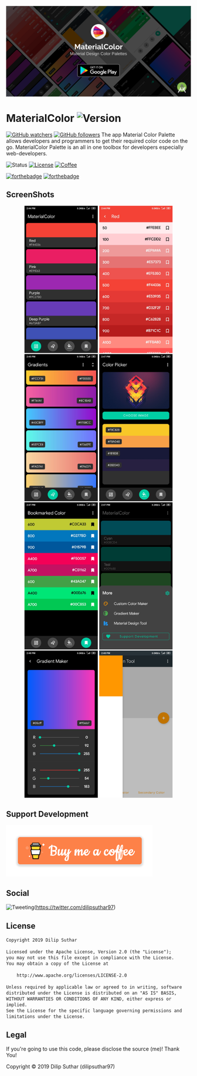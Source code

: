<a href="https://play.google.com/store/apps/details?id=com.techflow.materialcolor">
    <img src="https://github.com/dilipsuthar1997/MaterialColor/blob/master/screenshots/feature_graphics.png" alt="feature_graphic">
</a>

# MaterialColor ![Version](https://img.shields.io/badge/version-3.2.1-blue?logo=verizon)
[![GitHub watchers](https://img.shields.io/github/watchers/dilipsuthar97/StrapDown.js.svg?style=social&label=Watch&maxAge=2592000)](https://github.com/dilipsuthar1997/MaterialColor/watchers)
[![GitHub followers](https://img.shields.io/github/followers/dilipsuthar97.svg?style=social&label=Follow&maxAge=2592000)](https://github.com/dilipsuthar1997?tab=followers)
The app Material Color Palette allows developers and programmers to get their required color code on the go.  MaterialColor Palette is an all in one toolbox for developers especially web-developers.

![Status](https://img.shields.io/badge/status-online-brightgreen.svg)
[![License](https://img.shields.io/badge/license-Apache-teal?logo=apache)](https://github.com/dilipsuthar1997/MaterialColor/blob/master/LICENSE.txt)
[![Coffee](https://img.shields.io/badge/support-buy%20me%20a%20coffee!-orange?logo=buymeacoffee)](https://www.buymeacoffee.com/dilipsuthar97)

[![forthebadge](https://forthebadge.com/images/badges/built-for-android.svg)](https://forthebadge.com)
[![forthebadge](https://forthebadge.com/images/badges/built-with-love.svg)](https://forthebadge.com)

## ScreenShots
<p align="center">
    <img src="https://github.com/dilipsuthar1997/MaterialColor/blob/master/screenshots/Screenshot_2019-12-23-14-44-47-380_com.techflow.materialcolor.jpg" width="200" height="400" alt="ss_1">
    <img src="https://github.com/dilipsuthar1997/MaterialColor/blob/master/screenshots/Screenshot_2019-12-23-14-44-56-727_com.techflow.materialcolor.jpg" width="200" height="400" alt="ss_2">
    <img src="https://github.com/dilipsuthar1997/MaterialColor/blob/master/screenshots/Screenshot_2019-12-23-14-45-30-134_com.techflow.materialcolor.jpg" width="200" height="400" alt="ss_3">
    <img src="https://github.com/dilipsuthar1997/MaterialColor/blob/master/screenshots/Screenshot_2019-12-23-14-47-11-351_com.techflow.materialcolor.jpg" width="200" height="400" alt="ss_4">
    <img src="https://github.com/dilipsuthar1997/MaterialColor/blob/master/screenshots/Screenshot_2019-12-23-14-47-38-689_com.techflow.materialcolor.jpg" width="200" height="400" alt="ss_5">
    <img src="https://github.com/dilipsuthar1997/MaterialColor/blob/master/screenshots/Screenshot_2019-12-23-14-47-47-808_com.techflow.materialcolor.jpg" width="200" height="400" alt="ss_6">
    <img src="https://github.com/dilipsuthar1997/MaterialColor/blob/master/screenshots/Screenshot_2019-12-23-14-48-17-072_com.techflow.materialcolor.jpg" width="200" height="400" alt="ss_7">
    <img src="https://github.com/dilipsuthar1997/MaterialColor/blob/master/screenshots/Screenshot_2019-12-23-14-48-37-156_com.techflow.materialcolor.jpg" width="200" height="400" alt="ss_8">
</p>

## Support Development
<a href="https://www.buymeacoffee.com/dilipsuthar97">
    <img src="https://raw.githubusercontent.com/ravjanisz/imagecrypt/master/docs/assets/bmc.png" alt="Buy me a coffee ☕">
</a>

## Social
![Tweeting](https://img.shields.io/twitter/url/http/shields.io.svg?style=social)(https://twitter.com/dilipsuthar97)

## License
```
Copyright 2019 Dilip Suthar

Licensed under the Apache License, Version 2.0 (the "License");
you may not use this file except in compliance with the License.
You may obtain a copy of the License at

    http://www.apache.org/licenses/LICENSE-2.0

Unless required by applicable law or agreed to in writing, software
distributed under the License is distributed on an "AS IS" BASIS,
WITHOUT WARRANTIES OR CONDITIONS OF ANY KIND, either express or implied.
See the License for the specific language governing permissions and
limitations under the License.
```

## Legal
If you're going to use this code, please disclose the source (me)! Thank You!

Copyright © 2019 Dilip Suthar (dilipsuthar97)
